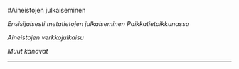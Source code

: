 #Aineistojen julkaiseminen

*Ensisijaisesti metatietojen julkaiseminen Paikkatietoikkunassa*

*Aineistojen verkkojulkaisu*

*Muut kanavat*

---
